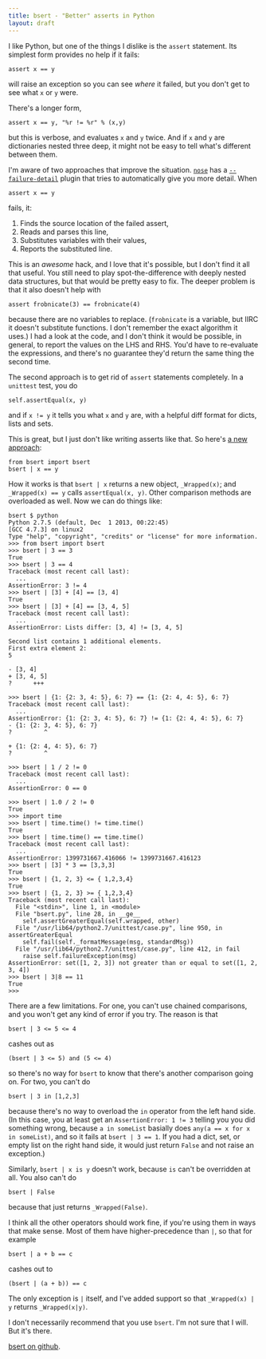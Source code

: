 ```yaml
---
title: bsert - "Better" asserts in Python
layout: draft
---
```

I like Python, but one of the things I dislike is the `assert` statement. Its simplest form provides no help if it fails:

    assert x == y

will raise an exception so you can see *where* it failed, but you don't get to see what `x` or `y` were.

There's a longer form,

    assert x == y, "%r != %r" % (x,y)

but this is verbose, and evaluates `x` and `y` twice. And if `x` and `y` are dictionaries nested three deep, it might not be easy to tell what's different between them.

I'm aware of two approaches that improve the situation. [`nose`](http://nose.readthedocs.org/en/latest/index.html) has a [`--failure-detail`](http://nose.readthedocs.org/en/latest/plugins/failuredetail.html) plugin that tries to automatically give you more detail. When

    assert x == y

fails, it:

1. Finds the source location of the failed assert,
2. Reads and parses this line,
3. Substitutes variables with their values,
4. Reports the substituted line.

This is an *awesome* hack, and I love that it's possible, but I don't find it all that useful. You still need to play spot-the-difference with deeply nested data structures, but that would be pretty easy to fix. The deeper problem is that it also doesn't help with

    assert frobnicate(3) == frobnicate(4)

because there are no variables to replace. (`frobnicate` is a variable, but IIRC it doesn't substitute functions. I don't remember the exact algorithm it uses.) I had a look at the code, and I don't think it would be possible, in general, to report the values on the LHS and RHS. You'd have to re-evaluate the expressions, and there's no guarantee they'd return the same thing the second time.

The second approach is to get rid of `assert` statements completely. In a `unittest` test, you do

    self.assertEqual(x, y)

and if `x != y` it tells you what `x` and `y` are, with a helpful diff format for dicts, lists and sets.

This is great, but I just don't like writing asserts like that. So here's [a new approach](https://github.com/ChickenProp/bsert):

    from bsert import bsert
    bsert | x == y

How it works is that `bsert | x` returns a new object, `_Wrapped(x)`; and `_Wrapped(x) == y` calls `assertEqual(x, y)`. Other comparison methods are overloaded as well. Now we can do things like:

```
bsert $ python
Python 2.7.5 (default, Dec  1 2013, 00:22:45)
[GCC 4.7.3] on linux2
Type "help", "copyright", "credits" or "license" for more information.
>>> from bsert import bsert
>>> bsert | 3 == 3
True
>>> bsert | 3 == 4
Traceback (most recent call last):
  ...
AssertionError: 3 != 4
>>> bsert | [3] + [4] == [3, 4]
True
>>> bsert | [3] + [4] == [3, 4, 5]
Traceback (most recent call last):
  ...
AssertionError: Lists differ: [3, 4] != [3, 4, 5]

Second list contains 1 additional elements.
First extra element 2:
5

- [3, 4]
+ [3, 4, 5]
?      +++

>>> bsert | {1: {2: 3, 4: 5}, 6: 7} == {1: {2: 4, 4: 5}, 6: 7}
Traceback (most recent call last):
  ...
AssertionError: {1: {2: 3, 4: 5}, 6: 7} != {1: {2: 4, 4: 5}, 6: 7}
- {1: {2: 3, 4: 5}, 6: 7}
?         ^

+ {1: {2: 4, 4: 5}, 6: 7}
?         ^

>>> bsert | 1 / 2 != 0
Traceback (most recent call last):
  ...
AssertionError: 0 == 0

>>> bsert | 1.0 / 2 != 0
True
>>> import time
>>> bsert | time.time() != time.time()
True
>>> bsert | time.time() == time.time()
Traceback (most recent call last):
  ...
AssertionError: 1399731667.416066 != 1399731667.416123
>>> bsert | [3] * 3 == [3,3,3]
True
>>> bsert | {1, 2, 3} <= { 1,2,3,4}
True
>>> bsert | {1, 2, 3} >= { 1,2,3,4}
Traceback (most recent call last):
  File "<stdin>", line 1, in <module>
  File "bsert.py", line 28, in __ge__
    self.assertGreaterEqual(self.wrapped, other)
  File "/usr/lib64/python2.7/unittest/case.py", line 950, in assertGreaterEqual
    self.fail(self._formatMessage(msg, standardMsg))
  File "/usr/lib64/python2.7/unittest/case.py", line 412, in fail
    raise self.failureException(msg)
AssertionError: set([1, 2, 3]) not greater than or equal to set([1, 2, 3, 4])
>>> bsert | 3|8 == 11
True
>>>
```

There are a few limitations. For one, you can't use chained comparisons, and you won't get any kind of error if you try. The reason is that

    bsert | 3 <= 5 <= 4

cashes out as

    (bsert | 3 <= 5) and (5 <= 4)

so there's no way for `bsert` to know that there's another comparison going on. For two, you can't do

    bsert | 3 in [1,2,3]

because there's no way to overload the `in` operator from the left hand side. (In this case, you at least get an `AssertionError: 1 != 3` telling you you did something wrong, because `a in someList` basially does `any(a == x for x in someList)`, and so it fails at `bsert | 3 == 1`. If you had a dict, set, or empty list on the right hand side, it would just return `False` and not raise an exception.)

Similarly, `bsert | x is y` doesn't work, because `is` can't be overridden at all. You also can't do

    bsert | False

because that just returns `_Wrapped(False)`.

I think all the other operators should work fine, if you're using them in ways that make sense. Most of them have higher-precedence than `|`, so that for example

    bsert | a + b == c

cashes out to

    (bsert | (a + b)) == c

The only exception is `|` itself, and I've added support so that `_Wrapped(x) | y` returns `_Wrapped(x|y)`.

I don't necessarily recommend that you use `bsert`. I'm not sure that I will. But it's there.

[bsert on github](https://github.com/ChickenProp/bsert).

